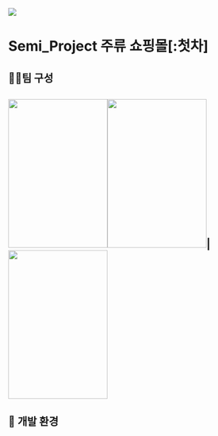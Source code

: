 ![](https://i.imgur.com/b9vMFbV.png)
# Semi_Project 주류 쇼핑몰[:첫차]

## 🧑‍🎓팀 구성
<img src="https://i.imgur.com/PgqJfVw.png" width="200" height="300"/><img src="https://i.imgur.com/81wj8LD.png" width="200" height="300"/>|<img src="https://i.imgur.com/m8B1Tjl.png" width="200" height="300"/>
---
## :wrench: 개발 환경
